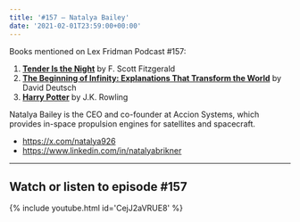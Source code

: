 ```yaml
---
title: '#157 – Natalya Bailey'
date: '2021-02-01T23:59:00+00:00'
---
```


Books mentioned on Lex Fridman Podcast #157:

1. <b><a href="https://amzn.to/3Bkkb4i" target="_blank" rel="sponsored noopener noreferrer">Tender Is the Night</a></b> by F. Scott Fitzgerald
2. <b><a href="https://amzn.to/3VHD60T" target="_blank" rel="sponsored noopener noreferrer">The Beginning of Infinity: Explanations That Transform the World</a></b> by David Deutsch
3. <b><a href="https://amzn.to/3iOqnuL" target="_blank" rel="sponsored noopener noreferrer">Harry Potter</a></b> by J.K. Rowling

<!--more-->

Natalya Bailey is the CEO and co-founder at Accion Systems, which provides in-space propulsion engines for satellites and spacecraft.

- <a href="https://x.com/natalya926" target="_blank">https://x.com/natalya926</a>
- <a href="https://www.linkedin.com/in/natalyabrikner" target="_blank">https://www.linkedin.com/in/natalyabrikner</a>

- - - - - -

## Watch or listen to episode #157

{% include youtube.html id='CejJ2aVRUE8' %}